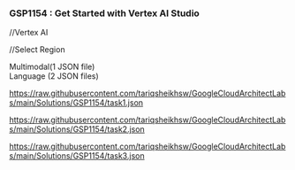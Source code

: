 ### GSP1154 :  Get Started with Vertex AI Studio 

//Vertex AI

//Select Region 

Multimodal(1 JSON file)  
Language (2 JSON files)

https://raw.githubusercontent.com/tariqsheikhsw/GoogleCloudArchitectLabs/main/Solutions/GSP1154/task1.json

https://raw.githubusercontent.com/tariqsheikhsw/GoogleCloudArchitectLabs/main/Solutions/GSP1154/task2.json

https://raw.githubusercontent.com/tariqsheikhsw/GoogleCloudArchitectLabs/main/Solutions/GSP1154/task3.json
